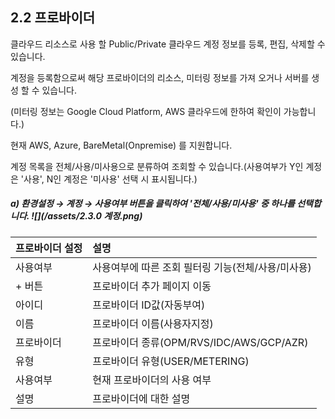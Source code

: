 ## 2.2 프로바이더

클라우드 리소스로 사용 할 Public/Private 클라우드 계정 정보를 등록, 편집, 삭제할 수 있습니다.

계정을 등록함으로써 해당 프로바이더의 리소스, 미터링 정보를 가져 오거나 서버를 생성 할 수 있습니다.

\(미터링 정보는 Google Cloud Platform, AWS 클라우드에 한하여 확인이 가능합니다.\)

현재 AWS, Azure, BareMetal\(Onpremise\) 를 지원합니다.

계정 목록을 전체/사용/미사용으로 분류하여 조회할 수 있습니다.\(사용여부가 Y인 계정은 '사용', N인 계정은 '미사용' 선택 시 표시됩니다.\)

##### a\)    환경설정 → 계정 → 사용여부 버튼을 클릭하여 '전체/사용/미사용' 중 하나를 선택합니다.  ![](/assets/2.3.0 계정.png)

| **프로바이더 설정** | **설명** |
| :--- | :--- |
| 사용여부 | 사용여부에 따른 조회 필터링 기능\(전체/사용/미사용\) |
| + 버튼 | 프로바이더 추가 페이지 이동 |
| 아이디 | 프로바이더 ID값\(자동부여\) |
| 이름 | 프로바이더 이름\(사용자지정\) |
| 프로바이더 | 프로바이더 종류\(OPM/RVS/IDC/AWS/GCP/AZR\) |
| 유형 | 프로바이더 유형\(USER/METERING\) |
| 사용여부 | 현재 프로바이더의 사용 여부 |
| 설명 | 프로바이더에 대한 설명 |



